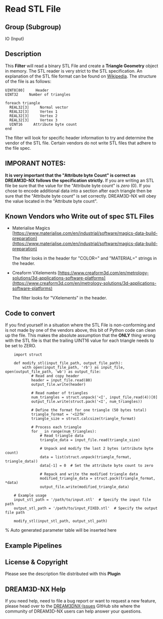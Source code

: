 # Read STL File

## Group (Subgroup)

IO (Input)

## Description

This **Filter**  will read a binary STL File and create a **Triangle Geometry** object in memory. The STL reader is very strict to the STL specification. An explanation of the STL file format can be found on [Wikipedia](https://en.wikipedia.org/wiki/STL). The structure of the file is as follows:

    UINT8[80]     Header
    UINT32     Number of triangles

    foreach triangle
      REAL32[3]     Normal vector
      REAL32[3]     Vertex 1
      REAL32[3]     Vertex 2
      REAL32[3]     Vertex 3
      UINT16     Attribute byte count
    end

The filter will look for specific header information to try and determine the vendor of the STL file. Certain vendors do not write STL files that adhere to the file spec.

## IMPORANT NOTES:

**It is very important that the "Attribute byte Count" is correct as DREAM3D-NX follows the specification strictly.** If you are writing an STL file be sure that the value for the "Attribute byte count" is *zero* (0). If you chose to encode additional data into a section after each triangle then be sure that the "Attribute byte count" is set correctly. DREAM3D-NX will obey the value located in the "Attribute byte count".

## Known Vendors who Write out of spec STL Files

- Materialise Magics [https://www.materialise.com/en/industrial/software/magics-data-build-preparation](https://www.materialise.com/en/industrial/software/magics-data-build-preparation)

    The filter looks in the header for "COLOR=" and "MATERIAL=" strings in the header.

- Creaform VXelements [https://www.creaform3d.com/en/metrology-solutions/3d-applications-software-platforms](https://www.creaform3d.com/en/metrology-solutions/3d-applications-software-platforms)
    
    The filter looks for "VXelements" in the header.

## Code to convert

If you find yourself in a situation where the STL File is non-conforming and is not made by one of the vendors above, this bit of Python
code can clean up the file. This makes the absolute assumption that the **ONLY** thing wrong with the STL file is that the trailing UINT16 value for
each triangle needs to be set to ZERO.

        import struct

        def modify_stl(input_file_path, output_file_path):
            with open(input_file_path, 'rb') as input_file, open(output_file_path, 'wb') as output_file:
                # Read and copy header
                header = input_file.read(80)
                output_file.write(header)
                
                # Read number of triangles
                num_triangles = struct.unpack('<I', input_file.read(4))[0]
                output_file.write(struct.pack('<I', num_triangles))
                
                # Define the format for one triangle (50 bytes total)
                triangle_format = '<12fH'
                triangle_size = struct.calcsize(triangle_format)
                
                # Process each triangle
                for _ in range(num_triangles):
                    # Read triangle data
                    triangle_data = input_file.read(triangle_size)
                    
                    # Unpack and modify the last 2 bytes (attribute byte count)
                    data = list(struct.unpack(triangle_format, triangle_data))
                    data[-1] = 0  # Set the attribute byte count to zero
                    
                    # Repack and write the modified triangle data
                    modified_triangle_data = struct.pack(triangle_format, *data)
                    output_file.write(modified_triangle_data)

        # Example usage
        input_stl_path = '/path/to/input.stl'  # Specify the input file path
        output_stl_path = '/path/to/input_FIXED.stl'  # Specify the output file path

        modify_stl(input_stl_path, output_stl_path)




% Auto generated parameter table will be inserted here

## Example Pipelines

## License & Copyright

Please see the description file distributed with this **Plugin**

## DREAM3D-NX Help

If you need help, need to file a bug report or want to request a new feature, please head over to the [DREAM3DNX-Issues](https://github.com/BlueQuartzSoftware/DREAM3DNX-Issues/discussions) GItHub site where the community of DREAM3D-NX users can help answer your questions.
